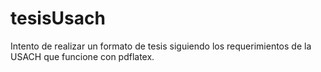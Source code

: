 # tesisUsach
Intento de realizar un formato de tesis siguiendo los requerimientos de la USACH que funcione con pdflatex.
